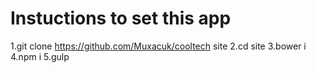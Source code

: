 Instuctions to set this app
===========================

1.git clone https://github.com/Muxacuk/cooltech site
2.cd site
3.bower i
4.npm i
5.gulp
